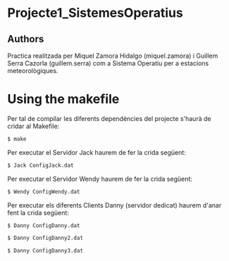 # Projecte1_SistemesOperatius

## Authors
Practica realitzada per Miquel Zamora Hidalgo (miquel.zamora) i Guillem Serra Cazorla (guillem.serra) com a Sistema Operatiu per a estacions meteorològiques. 

# Using the makefile
Per tal de compilar les diferents dependències del projecte s'haurà de cridar al Makefile: 
```sh
$ make
```
Per executar el Servidor Jack haurem de fer la crida següent:
```sh
$ Jack ConfigJack.dat
```
Per executar el Servidor Wendy haurem de fer la crida següent:
```sh
$ Wendy ConfigWendy.dat
```
Per executar els diferents Clients Danny (servidor dedicat) haurem d'anar fent la crida següent:
```sh
$ Danny ConfigDanny.dat
```
```sh
$ Danny ConfigDanny2.dat
```
```sh
$ Danny ConfigDanny3.dat
```